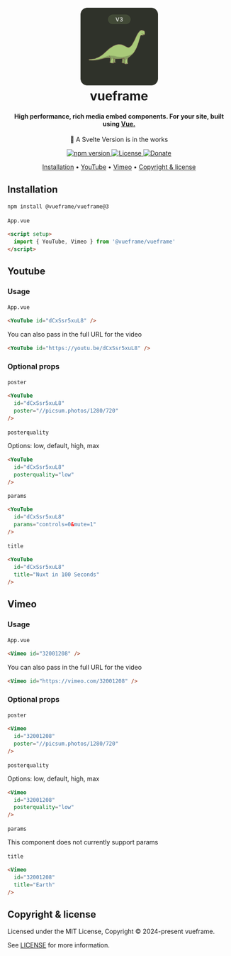 <h1 align="center">
  <br>
  <a href="https://github.com/vueframe/vueframe"><img src="https://raw.githubusercontent.com/vueframe/vueframe/refs/heads/main/icon/dino.png" alt="vueframe" width="175"></a>
  <br>
  vueframe
  <br>
</h1>

<h4 align="center">High performance, rich media embed components. For your site, built using <a href="https://vuejs.org/" target="_blank">Vue.</a></h4>

<p align="center">🚧 A Svelte Version is in the works</p>

<p align="center">
    <a href="https://www.npmjs.com/package/@vueframe/vueframe">
        <img src="https://img.shields.io/npm/v/@vueframe/vueframe.svg?color=6a7e4c&style=flat" alt="npm version">
    </a>
    <a href="https://github.com/vueframe/vueframe/blob/main/LICENSE">
        <img src="https://img.shields.io/badge/license-MIT-6a7e4c?style=flat" alt="License">
    </a>
    <a href="https://ko-fi.com/brick_wall">
        <img src="https://img.shields.io/badge/$-donate-6a7e4c.svg?style=flat" alt="Donate">
    </a>
</p>

<p align="center">
  <a href="#installation">Installation</a> •
  <a href="#youtube">YouTube</a> •
  <a href="#vimeo">Vimeo</a> •
  <a href="#copyright--license">Copyright & license</a>
</p>

## Installation

```bash
npm install @vueframe/vueframe@3
```

``App.vue``

```html
<script setup>
  import { YouTube, Vimeo } from '@vueframe/vueframe'
</script>
```

## Youtube

### Usage

``App.vue``

```html
<YouTube id="dCxSsr5xuL8" />
```

You can also pass in the full URL for the video

```html
<YouTube id="https://youtu.be/dCxSsr5xuL8" />
```

### Optional props

``poster``

```html
<YouTube
  id="dCxSsr5xuL8"
  poster="//picsum.photos/1280/720"
/>
```

``posterquality``

Options: low, default, high, max

```html
<YouTube
  id="dCxSsr5xuL8"
  posterquality="low"
/>
```

``params``

```html
<YouTube
  id="dCxSsr5xuL8"
  params="controls=0&mute=1"
/>
```

``title``

```html
<YouTube
  id="dCxSsr5xuL8"
  title="Nuxt in 100 Seconds"
/>
```

## Vimeo

### Usage

``App.vue``

```html
<Vimeo id="32001208" />
```

You can also pass in the full URL for the video

```html
<Vimeo id="https://vimeo.com/32001208" />
```

### Optional props

``poster``

```html
<Vimeo
  id="32001208"
  poster="//picsum.photos/1280/720"
/>
```

``posterquality``

Options: low, default, high, max

```html
<Vimeo
  id="32001208"
  posterquality="low"
/>
```

``params``

This component does not currently support params

``title``

```html
<Vimeo
  id="32001208"
  title="Earth"
/>
```

## Copyright & license

Licensed under the MIT License, Copyright © 2024-present vueframe.

See [LICENSE](https://github.com/vueframe/vueframe/blob/main/LICENSE) for more information.
